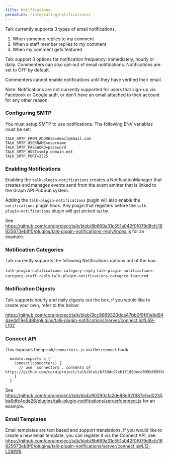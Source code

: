 ```yaml
---
title: Notifications
permalink: /integrating/notifications/
---
```


Talk currently supports 3 types of email notifications.


1. When someone replies to my comment
2. When a staff member replies to my comment
3. When my comment gets featured

Talk support 3 options for notification frequency: immediately, hourly or daily. Commenters can also opt-out of email notifications. Notifications are set to OFF by default.

Commenters cannot enable notifications until they have verified their email.

Note: Notifications are not currently supported for users that sign-up via Facebook or Google auth, or don't have an email attached to their account for any other reason.

### Configuring SMTP

You must setup SMTP to use notifications. The following ENV variables must be set:

```
TALK_SMTP_FROM_ADDRESS=email@email.com
TALK_SMTP_USERNAME=username
TALK_SMTP_PASSWORD=password
TALK_SMTP_HOST=smtp.domain.net
TALK_SMTP_PORT=2525
```

### Enabling Notifications

Enabling the `talk-plugin-notifications` creates a NotificationManager that creates and manages events send from the event emitter that is linked to the Graph API PubSub system.

Adding the `talk-plugin-notifications` plugin will also enable the `notifications` plugin hook. Any plugin that registers before the `talk-plugin-notifications` plugin will get picked up by.

See https://github.com/coralproject/talk/blob/8b669a31c551a042f0f079d8cfc16825673eb8f0/plugins/talk-plugin-notifications-reply/index.js for an example.

### Notification Categories

Talk currently supports the following Notifications options out of the box:

`talk-plugin-notifications-category-reply`
`talk-plugin-notifications-category-staff-reply`
`talk-plugin-notifications-category-featured`

### Notification Digests

Talk supports hourly and daily digests out the box, if you would like to create your own, refer to the below:

https://github.com/coralproject/talk/blob/9cc9969320dca47bb0f8f81e8d944ae4d19e548b/plugins/talk-plugin-notifications/server/connect.js#L69-L102
        
### Connect API

This exposes the `graph/connectors.js` via the `connect` hook.

```
  module.exports = {
    connect(connectors) {
      // use `connectors`, contents of https://github.com/coralproject/talk/blob/b758dc91cb1f1969ecd895b6059306b318995b33/graph/connectors.js#L104
    }
  }
```

See https://github.com/coralproject/talk/blob/90290cfa2de88e62f687e1ed0235ba6dfe4cde26/plugins/talk-plugin-notifications/server/connect.js for an example.
        
### Email Templates

Email templates are text based and support translations. If you would like to create a new email template, you can register it via the Connect API, see https://github.com/coralproject/talk/blob/8b669a31c551a042f0f079d8cfc16825673eb8f0/plugins/talk-plugin-notifications/server/connect.js#L12-L28### 

